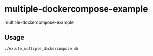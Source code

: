 # multiple-dockercompose-example
multiple-dockercompose-example
## Usage
```sh
./excute_mutliple_dockercompose.sh
```

